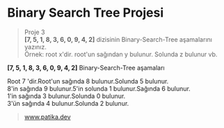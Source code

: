 # Binary Search Tree Projesi
>Proje 3 <br/>
**[7, 5, 1, 8, 3, 6, 0, 9, 4, 2]** dizisinin Binary-Search-Tree aşamalarını yazınız.<br/>
Örnek: root x'dir. root'un sağından y bulunur. Solunda z bulunur vb.

**[7, 5, 1, 8, 3, 6, 0, 9, 4, 2]** Binary-Search-Tree aşamaları<br/>

Root 7 'dir.Root'un sağında 8 bulunur.Solunda 5 bulunur.<br/>
8'in sağında 9 bulunur.5'in solunda 1 bulunur.Sağında 6 bulunur.<br/>
1'in sağında 3 bulunur.Solunda 0 bulunur. <br/>
3'ün sağında 4 bulunur.Solunda 2 bulunur.<br/>
 
>www.patika.dev